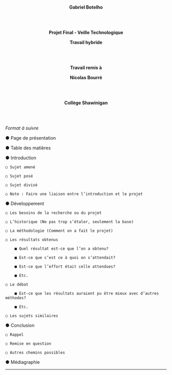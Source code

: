 <div align="center">

<br/>

**Gabriel Botelho**

<br/><br/>

**Projet Final - Veille Technologique**

**Travail hybride**

<br/><br/>

**Travail remis à**

**Nicolas Bourré**

<br/><br/>

**Collège Shawinigan**

</div>
<br/><br/>

*Format à suivre*

● Page de présentation

● Table des matières

● Introduction

	○ Sujet amené

	○ Sujet posé

	○ Sujet divisé

	○ Note : Faire une liaison entre l’introduction et le projet

● Développement

	○ Les besoins de la recherche ou du projet

	○ L’historique (Ne pas trop s’étaler, seulement la base)

	○ La méthodologie (Comment on a fait le projet)

	○ Les résultats obtenus

		■ Quel résultat est-ce que l’on a obtenu?

		■ Est-ce que c’est ce à quoi on s’attendait?

		■ Est-ce que l’effort était celle attendues?

		■ Etc.

	○ Le débat

		■ Est-ce que les résultats auraient pu être mieux avec d’autres méthodes?

		■ Etc.

	○ Les sujets similaires

● Conclusion

	○ Rappel

	○ Remise en question

	○ Autres chemins possibles

● Médiagraphie


---
